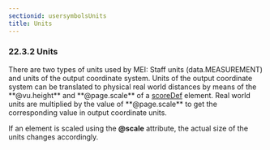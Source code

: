 ```yaml
---
sectionid: usersymbolsUnits
title: Units
---
```



<h3 id="usersymbolsUnits">
   <span class="headingNumber">22.3.2</span>
   <span class="head">Units</span>
</h3>
There are two types of units used by MEI: Staff units (data.MEASUREMENT) and units
of the
output coordinate system. Units of the output coordinate system can be translated
to
physical real world distances by means of the **@vu.height** and **@page.scale**
of a 
<a class="link_odd_elementSpec" href="/v3/elements/scoreDef">scoreDef</a> element. Real world units are multiplied by the value of
**@page.scale** to get the corresponding value in output coordinate units.

If an element is scaled using the **@scale** attribute, the actual size of the units
changes accordingly.

